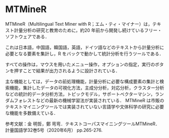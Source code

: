 # MTMineR

MTMineR（Multilingual Text Miner with R；エム・ティ・マイナー）は，テキスト計量分析の研究と教育のために，約20 年前から開発し続けているフリー・ソフトウェアである．

これは日本語，中国語，韓国語，英語，ドイツ語などのテキストから計量分析に必要となる要素を集計し，R をバックで動かして統計分析を行うツールである．

すべての操作は，マウスを用いたメニュー操作，オプションの指定，実行のボタンを押すことで結果が出力されるように設計されている．

主な機能としては，データの前処理機能，計量分析に必要な構成要素の集計と検索機能，集計したデータの可視化方法，主成分分析，対応分析，クラスター分析などの統計的データ分析方法，トピックモデル，サポートベクターマシン，ランダムフォレストなどの最新の機械学習法が実装されている．
MTMineR は市販のテキストマイニングツールでは実装されていない言語学や文体科学の研究に必要な機能を多数備えている．

参考文献：金 明哲，鄭 弯弯．テキストコーパスマイニングツールMTMineR．計量国語学32巻5号（2020年6月） pp.265-276.
